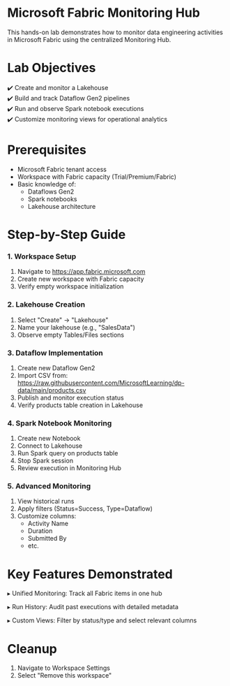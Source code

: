 # Microsoft Fabric Monitoring Hub 

This hands-on lab demonstrates how to monitor data engineering activities in Microsoft Fabric using the centralized Monitoring Hub.

# Lab Objectives

✔️ Create and monitor a Lakehouse  
✔️ Build and track Dataflow Gen2 pipelines  
✔️ Run and observe Spark notebook executions  
✔️ Customize monitoring views for operational analytics  

# Prerequisites

- Microsoft Fabric tenant access
- Workspace with Fabric capacity (Trial/Premium/Fabric)
- Basic knowledge of:
  - Dataflows Gen2
  - Spark notebooks
  - Lakehouse architecture

# Step-by-Step Guide

### 1. Workspace Setup

1. Navigate to https://app.fabric.microsoft.com
2. Create new workspace with Fabric capacity
3. Verify empty workspace initialization

### 2. Lakehouse Creation

1. Select "Create" → "Lakehouse"
2. Name your lakehouse (e.g., "SalesData")
3. Observe empty Tables/Files sections

### 3. Dataflow Implementation

1. Create new Dataflow Gen2
2. Import CSV from: 
   https://raw.githubusercontent.com/MicrosoftLearning/dp-data/main/products.csv
3. Publish and monitor execution status
4. Verify products table creation in Lakehouse

### 4. Spark Notebook Monitoring

1. Create new Notebook
2. Connect to Lakehouse
3. Run Spark query on products table
4. Stop Spark session
5. Review execution in Monitoring Hub

### 5. Advanced Monitoring

1. View historical runs
2. Apply filters (Status=Success, Type=Dataflow)
3. Customize columns:
   - Activity Name
   - Duration  
   - Submitted By
   - etc.

# Key Features Demonstrated

▸ Unified Monitoring: Track all Fabric items in one hub

▸ Run History: Audit past executions with detailed metadata

▸ Custom Views: Filter by status/type and select relevant columns

# Cleanup

1. Navigate to Workspace Settings
2. Select "Remove this workspace"
